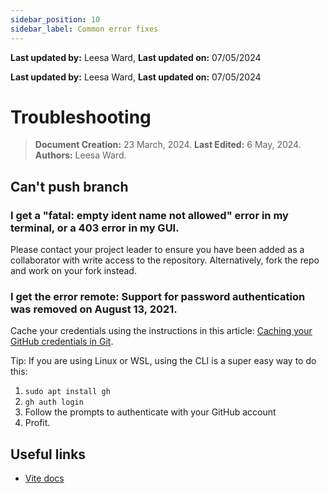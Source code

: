 ```yaml
---
sidebar_position: 10
sidebar_label: Common error fixes
---
```


**Last updated by:** Leesa Ward, **Last updated on:** 07/05/2024


**Last updated by:** Leesa Ward, **Last updated on:** 07/05/2024


# Troubleshooting

> **Document Creation:** 23 March, 2024. **Last Edited:** 6 May, 2024. **Authors:** Leesa Ward.


## Can't push branch

### I get a "fatal: empty ident name not allowed" error in my terminal, or a 403 error in my GUI.

Please contact your project leader to ensure you have been added as a collaborator with write access to the repository. Alternatively, fork the repo and work on your fork instead.

### I get the error remote: Support for password authentication was removed on August 13, 2021.

Cache your credentials using the instructions in this article: [Caching your GitHub credentials in Git](https://docs.github.com/en/get-started/getting-started-with-git/caching-your-github-credentials-in-git).

Tip: If you are using Linux or WSL, using the CLI is a super easy way to do this:
1. `sudo apt install gh`
2. `gh auth login`
3. Follow the prompts to authenticate with your GitHub account
4. Profit.

## Useful links
- [Vite docs](https://vitejs.dev/guide/)


